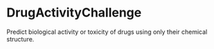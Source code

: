 # DrugActivityChallenge
Predict biological activity or toxicity of drugs using only their chemical structure.
